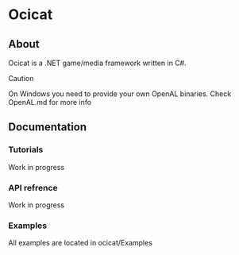 # Ocicat
## About
Ocicat is a .NET game/media framework written in C#.

> [!CAUTION]
> On Windows you need to provide your own OpenAL binaries.
> Check OpenAL.md for more info

## Documentation
### Tutorials
Work in progress

### API refrence
Work in progress

### Examples
All examples are located in ocicat/Examples


